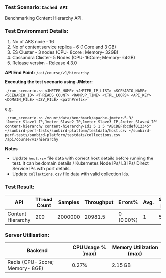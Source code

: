 ### Test Scenario: ```Cached API```

Benchmarking Content Hierarchy API.


### Test Environment Details:

1. No of AKS node - 16
2. No of content service replica - 6 (1 Core and 3 GB)
3. ES Cluster - 3 nodes (CPU- 8core ; Memory- 32GB)
4. Cassandra Cluster- 5 Nodes (CPU- 16Core; Memory- 64GB)
4. Release version - Release 4.3.0


**API End Point:**  `/api/course/v1/hierarchy`



**Executing the test scenario using JMeter:**

```./run_scenario.sh <JMETER_HOME> <JMETER_IP_LIST> <SCENARIO_NAME> <SCENARIO_ID> <THREADS_COUNT> <RAMPUP_TIME> <CTRL_LOOPS> <API_KEY> <DOMAIN_FILE> <CSV_FILE> <pathPrefix>```

e.g.

```./run_scenario.sh /mount/data/benchmark/apache-jmeter-5.3/ 'Jmeter_Slave1_IP,Jmeter_Slave2_IP,Jmeter_Slave3_IP,Jmeter_Slave4_IP' content-hierarchy content-hierarchy-Id1 5 1 5 "ABCDEFabcdef012345" ~/sunbird-perf-tests/sunbird-platform/testdata/host.csv ~/sunbird-perf-tests/sunbird-platform/testdata/collections.csv /api/course/v1/hierarchy```

**Notes**
- Update `host.csv` file data with correct host details before running the test. It can be domain details / Kubernetes Node IPs/ LB IPs/ Direct Service IPs with port details.
- Update `collections.csv` file data with valid collection Ids.



### Test Result:

| API               | Thread Count  | Samples  |Throughput | Errors%   | Avg.            |95th pct         |99th pct       |
| ----------------- | ------------- | -------- | --------- | --------- | --------------- |--------------- |--------------- |
| Content Hierarchy | 200           | 2000000  | 20981.5  | 0 (0.00%)  |1                |     5           |11         |

### Server Utilisation:
| Backend          | CPU Usage %(max) | Memory Utilization (max) |
| ------------- | ------------- |------------- |
| Redis (CPU- 2core; Memory- 8GB)  |0.27%  |	2.15 GB|
